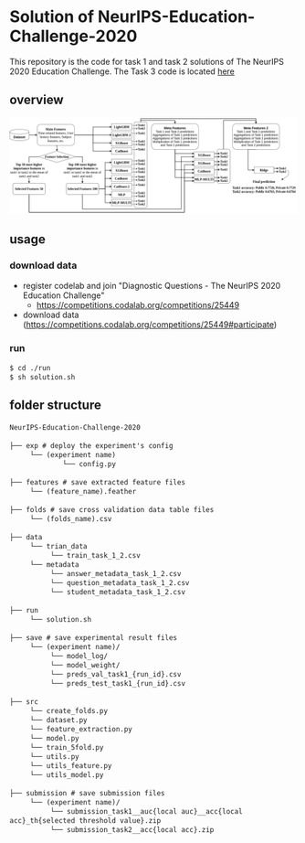 # Solution of NeurIPS-Education-Challenge-2020

This repository is the code for task 1 and task 2 solutions of The NeurIPS 2020 Education Challenge.
The Task 3 code is located [here](https://github.com/haradai1262/NeurIPS-Education-Challenge-2020/tree/main/task3)

## overview

![overview](./_figure/overview.png)

## usage

### download data

- register codelab and join "Diagnostic Questions - The NeurIPS 2020 Education Challenge"
  - https://competitions.codalab.org/competitions/25449
- download data (https://competitions.codalab.org/competitions/25449#participate)

### run

```
$ cd ./run
$ sh solution.sh
```

## folder structure

```
NeurIPS-Education-Challenge-2020

├── exp # deploy the experiment's config
     └── (experiment name)
             └── config.py

├── features # save extracted feature files
     └── (feature_name).feather

├── folds # save cross validation data table files
     └── (folds_name).csv

├── data
     └── trian_data
          └── train_task_1_2.csv
     └── metadata
          └── answer_metadata_task_1_2.csv
          └── question_metadata_task_1_2.csv
          └── student_metadata_task_1_2.csv

├── run
     └── solution.sh

├── save # save experimental result files
     └── (experiment name)/   
          └── model_log/
          └── model_weight/
          └── preds_val_task1_{run_id}.csv
          └── preds_test_task1_{run_id}.csv

├── src
     └── create_folds.py
     └── dataset.py
     └── feature_extraction.py
     └── model.py
     └── train_5fold.py
     └── utils.py
     └── utils_feature.py
     └── utils_model.py

├── submission # save submission files
     └── (experiment name)/
          └── submission_task1__auc{local auc}__acc{local acc}_th{selected threshold value}.zip
          └── submission_task2__acc{local acc}.zip
```